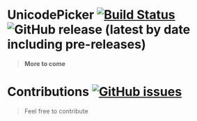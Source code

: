 # UnicodePicker [![Build Status](https://travis-ci.com/ParadiseLab/UnicodePicker.svg?branch=master)](https://travis-ci.com/ParadiseLab/UnicodePicker) ![GitHub release (latest by date including pre-releases)](https://img.shields.io/github/v/release/paradiselab/unicodepicker?include_prereleases)

> **More to come**
# Contributions [![GitHub issues](https://img.shields.io/github/issues/ParadiseLab/UnicodePicker)](https://github.com/ParadiseLab/UnicodePicker/issues)
> Feel free to contribute
